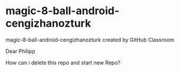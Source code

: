 # magic-8-ball-android-cengizhanozturk
magic-8-ball-android-cengizhanozturk created by GitHub Classroom


Dear Philipp

How can i delete this repo and start new Repo?
